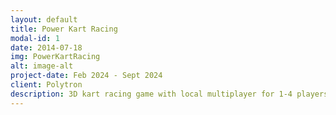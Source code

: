 ```yaml
---
layout: default
title: Power Kart Racing
modal-id: 1
date: 2014-07-18
img: PowerKartRacing
alt: image-alt
project-date: Feb 2024 - Sept 2024
client: Polytron
description: 3D kart racing game with local multiplayer for 1-4 players. Players position and rank calculated by using Spline. A rubberbanding system to dynamically adjust the speed of AI. Disconnected players can reconnect to the game. Featuring 5 unique upgradeable powerups like rocket launcher, boost, smoke, shield, and EMP. Optimized for smooth performance on low-end TV devices.
---
```

